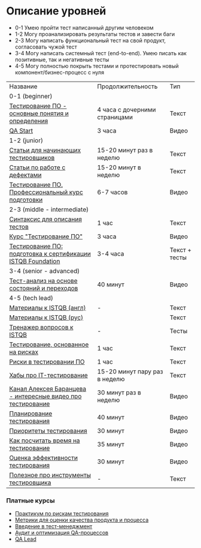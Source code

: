 

# Описание уровней
<ul>
<li>0-1 Умею пройти тест написанный другим человеком</li>
<li>1-2 Могу проанализировать результаты тестов и завести баги</li>
<li>2-3 Могу написать функциональный тест на свой продукт, согласовать чужой тест</li>
<li>3-4 Могу написать системный тест (end-to-end). Умею писать как позитивные, так и негативные тесты</li>
<li>4-5 Могу полностью покрыть тестами и протестировать новый компонент/бизнес-процесс с нуля</li>

</ul>


<table>
    <tr>
        <td>Название</td>
        <td>Продолжительность</td>
        <td>Тип</td>
    </tr>
    <tr>
        <td colspan="3">0-1 (beginner)</td>
    </tr>
    <tr>
        <td><a href="http://www.protesting.ru/testing/">Тестирование ПО - основные понятия и определения</a></td>
        <td>4 часа с дочерними страницами</td>
        <td>Текст</td>
    </tr>
    <tr>
        <td><a href="https://www.youtube.com/watch?v=7EyX8n2Mb1A&list=PLvItDmb0sZw8npbYThWpZs5_cZU9ycos4">QA Start</a></td>
        <td>3 часа</td>
        <td>Видео</td>
    </tr>
    <tr>
        <td colspan="3">1-2 (junior)</td>
    </tr>
    <tr>
        <td><a href="https://software-testing.ru/library/testing/testing-for-beginners?layout=default">Cтатьи для начинающих тестировщиков</a> </td>
        <td>15-20 минут раз в неделю</td>
        <td>Текст</td>
    </tr>
        <td><a href="#">Статьи по работе с дефектами</a></td>
        <td>15-20 минут в неделю</td>
        <td>Текст</td>
    <tr>
        <td><a href="https://www.youtube.com/playlist?list=PLZqgWWF4O-zg03RGSZ2GpHLE3BmO8bjKo">Тестирование ПО. Профессиональный курс подготовки</a></td>
        <td>6-7 часов</td>
        <td>Видео</td>
    </tr>
    <tr>
        <td colspan="3">2-3 (middle - intermediate)</td>
    </tr>
    <tr>
        <td><a href="https://github.com/adam-p/markdown-here/wiki/Markdown-Cheatsheet">Синтаксис для описания тестов</a></td>
        <td>1 час</td>
        <td>Текст</td>
    </tr>
    <tr>
        <td><a href="https://www.youtube.com/watch?v=Xx1lRYj_NsY&list=PLRs8EELOYKc7DYIQixlV1s4EH5SR3TdNB">Курс "Тестирование ПО"</a></td>
        <td>3 часа</td>
        <td>Видео</td>
    </tr>
    <tr>
        <td><a href="https://stepik.org/course/16478">Тестирование ПО: подготовка к сертификации ISTQB Foundation</a></td>
        <td>3-4 часа</td>
        <td>Текст + тесты</td>
    </tr>
    <tr>
        <td colspan="3">3-4 (senior - advanced)</td>
    </tr>
    <tr>
        <td><a href="https://www.youtube.com/watch?v=8H9HgjrwQHA&list=PLA5BEBC63E3F550B2&index=9">Тест-анализ на основе состояний и переходов</a></td>
        <td>40 минут</td>
        <td>Видео</td>
    </tr>
    <tr>
        <td colspan="3">4-5 (tech lead)</td>
    </tr>
    <tr>
        <td><a href="https://www.istqb.org/downloads.html">Материалы к ISTQB (англ)</a></td>
        <td> - </td>
        <td>Текст</td>
    </tr>
    <tr>
        <td><a href="https://www.rstqb.org/ru/istqb-downloads.html">Материалы к ISTQB (рус)</a></td>
        <td></td>
        <td>Текст</td>
    </tr>
    <tr>
        <td><a href="https://istqb-training.ru/">Тренажер вопросов к ISTQB</a></td>
        <td> - </td>
        <td>Тесты</td>
    </tr>
    <tr>
        <td><a href="https://habr.com/ru/company/simbirsoft/blog/443672/">Тестирование, основанное на рисках</a></td>
        <td>1 час</td>
        <td>Текст</td>
    </tr>
    <tr>
        <td><a href="https://www.software-testing.ru/library/testing/general-testing/335-risk-management-in-software-testing">Риски в тестировании ПО</a></td>
        <td>1 час</td>
        <td>Текст</td>
    </tr>
    <tr>
        <td><a href="https://habr.com/ru/hub/it_testing/ и https://habr.com/ru/hub/web_testing/">Хабы про IT-тестирование</a></td>
        <td>15-20 минут пару раз в неделю</td>
        <td>Текст</td>
    </tr>
    <tr>
        <td><a href="https://www.youtube.com/channel/UCVMFyEVvaBDQ3PrExtCH0uw">Канал Алексея Баранцева - интересные видео про тестирование</a></td>
        <td>30 минут раз в неделю</td>
        <td>Видео</td>
    </tr>
    <tr>
        <td><a href="https://www.youtube.com/watch?v=YOgfozWtf2Y&list=PLA5BEBC63E3F550B2&index=30">Планирование тестирования</a></td>
        <td>40 минут</td>
        <td>Видео</td>
    </tr>
    <tr>
        <td><a href="https://www.youtube.com/watch?v=rt_8MM15RZs&list=PLA5BEBC63E3F550B2&index=47">Приоритеты тестирования</a></td>
        <td>30 минут</td>
        <td>Видео</td>
    </tr>
    <tr>
        <td><a href="https://www.youtube.com/watch?v=jtR8y5obkCM&list=PLA5BEBC63E3F550B2&index=53">Как посчитать время на тестирование</a></td>
        <td>35 минут</td>
        <td>Видео</td>
    </tr>
    <tr>
        <td><a href="https://www.youtube.com/watch?v=LAuWf5pMVDk&list=PLA5BEBC63E3F550B2&index=73">Оценка эффективности тестирования</a></td>
        <td>30 минут</td>
        <td>Видео</td>
    </tr>
    <tr>
        <td><a href="https://github.com/sindresorhus/awesome#testing">Полезное про инструменты тестировщика</a></td>
        <td> - </td>
        <td>Текст</td>
    </tr>
</table>


### Платные курсы
<ul>
    <li><a href="https://www.luxoft-training.ru/kurs/praktikum_po_riskam_testirovaniya.html">Практикум по рискам тестирования</a></li>
    <li><a href="https://www.luxoft-training.ru/kurs/metriki_dlya_otsenki_kachestva_produkta_i_protsessa.html">Метрики для оценки качества продукта и процесса</a></li>
    <li><a href="https://www.luxoft-training.ru/kurs/vvedenie_v_test-menedgment.html">Введение в тест-менеджмент</a></li>
    <li><a href="https://software-testing.ru/edu/3-online/316-audit">Аудит и оптимизация QA-процессов</a></li>
    <li><a href="https://otus.ru/lessons/qa-lead/">QA Lead</a></li>
</ul>



